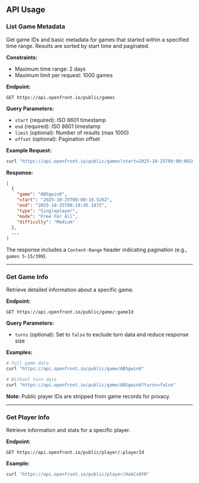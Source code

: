 ## API Usage

### List Game Metadata

Get game IDs and basic metadata for games that started within a specified time range. Results are sorted by start time and paginated.

**Constraints:**

- Maximum time range: 2 days
- Maximum limit per request: 1000 games

**Endpoint:**

```
GET https://api.openfront.io/public/games
```

**Query Parameters:**

- `start` (required): ISO 8601 timestamp
- `end` (required): ISO 8601 timestamp
- `limit` (optional): Number of results (max 1000)
- `offset` (optional): Pagination offset

**Example Request:**

```bash
curl "https://api.openfront.io/public/games?start=2025-10-25T00:00:00Z&end=2025-10-26T23:59:59Z&limit=10&offset=5"
```

**Response:**

```json
[
  {
    "game": "ABSgwin6",
    "start": "2025-10-25T00:00:10.526Z",
    "end": "2025-10-25T00:19:45.187Z",
    "type": "Singleplayer",
    "mode": "Free For All",
    "difficulty": "Medium"
  },
  ...
]
```

The response includes a `Content-Range` header indicating pagination (e.g., `games 5-15/399`).

---

### Get Game Info

Retrieve detailed information about a specific game.

**Endpoint:**

```
GET https://api.openfront.io/public/game/:gameId
```

**Query Parameters:**

- `turns` (optional): Set to `false` to exclude turn data and reduce response size

**Examples:**

```bash
# Full game data
curl "https://api.openfront.io/public/game/ABSgwin6"

# Without turn data
curl "https://api.openfront.io/public/game/ABSgwin6?turns=false"
```

**Note:** Public player IDs are stripped from game records for privacy.

---

### Get Player Info

Retrieve information and stats for a specific player.

**Endpoint:**

```
GET https://api.openfront.io/public/player/:playerId
```

**Example:**

```bash
curl "https://api.openfront.io/public/player/HabCsQYR"
```
